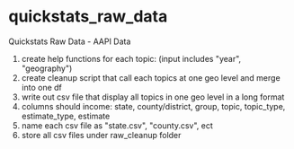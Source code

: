 # quickstats_raw_data
Quickstats Raw Data - AAPI Data

1. create help functions for each topic: (input includes "year", "geography")
2. create cleanup script that call each topics at one geo level and merge into one df
3. write out csv file that display all topics in one geo level in a long format
4. columns should income: state, county/district, group, topic, topic_type, estimate_type, estimate
5. name each csv file as "state.csv", "county.csv", ect
6. store all csv files under raw_cleanup folder
